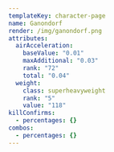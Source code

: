 ```yaml
---
templateKey: character-page
name: Ganondorf
render: /img/ganondorf.png
attributes:
  airAcceleration:
    baseValue: "0.01"
    maxAdditional: "0.03"
    rank: "72"
    total: "0.04"
  weight:
    class: superheavyweight
    rank: "5"
    value: "118"
killConfirms:
  - percentages: {}
combos:
  - percentages: {}
---
```

